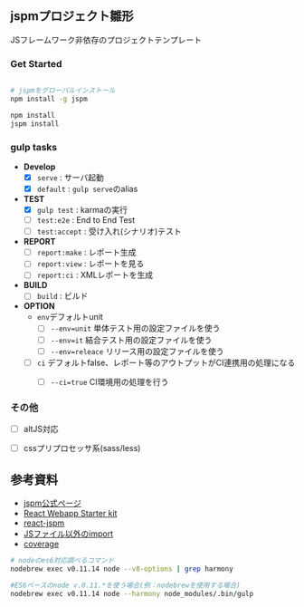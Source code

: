 jspmプロジェクト雛形
----

JSフレームワーク非依存のプロジェクトテンプレート

### Get Started

```sh

# jspmをグローバルインストール
npm install -g jspm

npm install
jspm install

```


### gulp tasks

 + **Develop**
    + [x] `serve` : サーバ起動
    + [x] `default` : `gulp serve`のalias
 + **TEST**
    + [x] `gulp test` : karmaの実行
    + [ ] `test:e2e` : End to End Test
    + [ ] `test:accept` : 受け入れ(シナリオ)テスト
 + **REPORT**
    + [ ] `report:make` : レポート生成
    + [ ] `report:view` : レポートを見る
    + [ ] `report:ci` : XMLレポートを生成
 + **BUILD**
    + [ ] `build` : ビルド
 + **OPTION**
   + `env`デフォルトunit
     + [ ] `--env=unit` 単体テスト用の設定ファイルを使う
     + [ ] `--env=it` 結合テスト用の設定ファイルを使う
     + [ ] `--env=releace` リリース用の設定ファイルを使う
   + [ ] `ci` デフォルトfalse、レポート等のアウトプットがCI連携用の処理になる
     + [ ] `--ci=true` CI環境用の処理を行う


### その他

 + [ ] altJS対応
 + [ ] cssプリプロセッサ系(sass/less)


## 参考資料

 + [jspm公式ページ](http://jspm.io/)
 + [React Webapp Starter kit](https://github.com/kriasoft/react-starter-kit)
 + [react-jspm](https://github.com/tinkertrain/jspm-react)
 + [JSファイル以外のimport](https://github.com/systemjs/systemjs)
 + [coverage](https://github.com/Workiva/karma-jspm/issues/22)

```sh
# nodeのes6対応調べるコマンド
nodebrew exec v0.11.14 node --v8-options | grep harmony

#ES6ベースのnode v.0.11.*を使う場合(例：nodebrewを使用する場合)
nodebrew exec v0.11.14 node --harmony node_modules/.bin/gulp
```